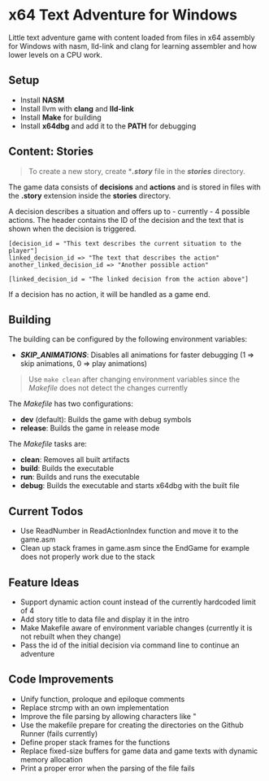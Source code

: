 # x64 Text Adventure for Windows
Little text adventure game with content loaded from files in x64 assembly for Windows with nasm, lld-link and clang for learning assembler and how lower levels on a CPU work.

## Setup
- Install **NASM**
- Install llvm with **clang** and **lld-link**
- Install **Make** for building
- Install **x64dbg** and add it to the **PATH** for debugging

## Content: Stories
> To create a new story, create ****.story*** file in the ***stories*** directory.

The game data consists of **decisions** and **actions** and is stored in files with the **.story** extension inside the **stories** directory.

A decision describes a situation and offers up to - currently - 4 possible actions.
The header contains the ID of the decision and the text that is shown when the decision is triggered.
```
[decision_id = "This text describes the current situation to the player"]
linked_decision_id => "The text that describes the action"
another_linked_decision_id => "Another possible action"

[linked_decision_id = "The linked decision from the action above"]
```

If a decision has no action, it will be handled as a game end.

## Building
The building can be configured by the following environment variables:
- ***SKIP_ANIMATIONS***: Disables all animations for faster debugging (1 => skip animations, 0 => play animations)

> Use ```make clean``` after changing environment variables since the *Makefile* does not detect the changes currently

The *Makefile* has two configurations:
- **dev** (default): Builds the game with debug symbols 
- **release**: Builds the game in release mode

The *Makefile* tasks are:
- **clean**: Removes all built artifacts
- **build**: Builds the executable
- **run**: Builds and runs the executable
- **debug**: Builds the executable and starts x64dbg with the built file

## Current Todos
- Use ReadNumber in ReadActionIndex function and move it to the game.asm
- Clean up stack frames in game.asm since the EndGame for example does not properly work due to the stack

## Feature Ideas
- Support dynamic action count instead of the currently hardcoded limit of 4
- Add story title to data file and display it in the intro
- Make Makefile aware of environment variable changes (currently it is not rebuilt when they change)
- Pass the id of the initial decision via command line to continue an adventure

## Code Improvements
- Unify function, proloque and epiloque comments
- Replace strcmp with an own implementation
- Improve the file parsing by allowing characters like \"
- Use the makefile prepare for creating the directories on the Github Runner (fails currently)
- Define proper stack frames for the functions
- Replace fixed-size buffers for game data and game texts with dynamic memory allocation
- Print a proper error when the parsing of the file fails